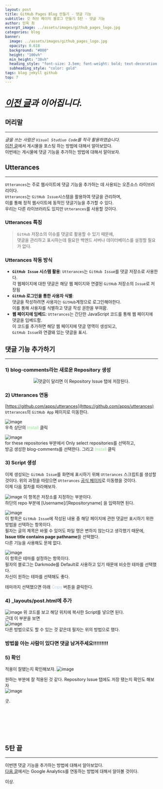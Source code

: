 ```yaml
---
layout: post
title: GitHub Pages Blog 만들기 - 댓글 기능
subtitle: 깃 허브 페이지 블로그 만들기 5탄 - 댓글 기능
author: 민욱 최 
excerpt_image: ../assets/images/github_pages_logo.jpg
categories: blog
banner:
  image: ../assets/images/github_pages_logo.jpg
  opacity: 0.618
  background: "#000"
  height: "100vh"
  min_height: "38vh"
  heading_style: "font-size: 3.5em; font-weight: bold; text-decoration: underline"
  subheading_style: "color: gold"
tags: blog jekyll github
top: 7
---
```

      
 

# *[이전 글](https://choimu4.github.io/blog/2024/01/11/%EA%B9%83-%ED%97%88%EB%B8%8C-%EB%B8%94%EB%A1%9C%EA%B7%B8-%EB%A7%8C%EB%93%A4%EA%B8%B04.html)과 이어집니다.*
 
 
  



## 머리말  
---  
*글을 쓰는 사람은 `Visual Studiuo Code`를 적극 활용하였습니다.*  
[이전 글](https://choimu4.github.io/blog/2024/01/11/%EA%B9%83-%ED%97%88%EB%B8%8C-%EB%B8%94%EB%A1%9C%EA%B7%B8-%EB%A7%8C%EB%93%A4%EA%B8%B04.html)에서 게시물을 포스팅 하는 방법에 대해서 알아보았다.  
이번에는 게시물에 댓글 기능을 추가하는 방법에 대해서 알아보자.
## Utterances
---  
`Utterances`는 주로 웹사이트에 댓글 기능을 추가하는 데 사용되는 오픈소스 라이브러리이다.  
`Utterances`는 `GitHub Issue`시스템을 활용하여 댓글을 관리하며,   
이를 통해 정적 웹사이트에 동적인 댓글기능을 추가할 수 있다.  
우리는 다른 라이브러리도 있지만 `Utterances`를 사용할 것이다.

### Utterances 특징
>`GitHub` 저장소의 이슈를 댓글로 활용할 수 있기 때문에,  
>댓글을 관리하고 표시하는데 필요한 백엔드 서버나 데이터베이스를 설정할 필요가 없다.

### Utterances 작동 방식
  * **`GitHub Issue` 시스템 활용**: `Utterances`는 `GitHub Issue`를 댓글 저장소로 사용한다.  
  각 웹페이지에 대한 댓글은 해당 웹 페이지와 연결된 `GitHub` 저장소의 `Issue`로 저장됨
  * **`GitHub` 로그인을 통한 사용자 식별**:  
  댓글을 작성하려면 사용자는 `GitHub`계정으로 로그인해야한다.  
  이를 통해 사용자를 식별하고 댓글 작성 권한을 부여홤.  
  * **웹 페이지에 임베드**: `Utterances`는 간단한 JavaScript 코드를 통해 웹 페이지에 댓글을 임베드함.  
  이 코드를 추가하면 해당 웹 페이지에 댓글 영역이 생성되고,  
  `GitHub Issue`와 연결돼 있는 댓글을 표시.
## 댓글 기능 추가하기
---
### 1) blog-comments라는 새로운 Repository 생성  
<p align=center><img src = "https://github.com/choimu4/blog-comments/assets/61508051/75caeafb-4559-46b7-b5d5-6fd7a5cd511f">댓글이 달리면 이 Repository Issue 탭에 저장된다.</p>  

### 2) Utterances 연동

[https://github.com/apps/utterances](https://github.com/apps/utterances)  
`Utterances`의 `GitHub App` 페이지로 이동한다. 

![image](https://github.com/choimu4/blog-comments/assets/61508051/3de4a043-0f3a-4f58-b925-06dad57424bd)  
우측 상단의   <span style="color:lightgreen">Install</span>   클릭   

![image](https://github.com/scv0920/blog-comments/assets/61508051/88c0b2a6-45a6-4b65-ab42-7b0d0a91e275)  
for these repositories 부분에서 Only select repositories를 선택하고,  
방금 생성한 blog-comments를 선택한다.
그리고   <span style="color:lightgreen">Install</span>   클릭      


### 3) Script 생성  
이제 생성되는 `GitHub Issue`를 화면에 표시하기 위해 `Utterances` 스크립트를 생성할 것이다.
위의 과정을 따랐으면 `Utterances` [공식 페이지](https://utteranc.es/?installation_id=46030819&setup_action=install)로 이동했을 것이다.   
이제 다음 절차를 따라해보자. 

![image](https://github.com/scv0920/blog-comments/assets/61508051/d4e786ec-d882-48e7-9401-70248ca0ec82)
이 항목은 저장소를 지정하는 부분이다.  
하단의 repo 부분에 [Username]/[Repositoryname] 을 입력하면 된다.

![image](https://github.com/scv0920/blog-comments/assets/61508051/af6ae7f2-253f-4902-8ec9-8741682d7015)  
이 항목은 `GitHub Issue`에 작성된 내용 중 해당 페이지에 관한 댓글만 표시하기 위한 방법을 선택하는 항목이다.  
필자는 글의 제목은 바뀔 수 있어도 파일 명은 변하지 않는다고 생각했기 때문에,  
**Issue title contains page pathname**을 선택했다.  
다른 기능을 사용해도 문제 없다.  

![image](https://github.com/scv0920/blog-comments/assets/61508051/cd060ac3-1cde-439d-98f2-89883cf34012)  
이 항목은 테마를 설정하는 항목이다.  
필자의 블로그는 Darkmode를 Default로 사용하고 있기 때문에 비슷한 테마를 선택했다.  
자신이 원하는 테마를 선택해도 좋다.  

테마까지 선택했으면 아래   <span style="color:lightblue">Copy</span>   버튼을 클릭한다.

### 4) _layouts/post.html에 추가  
![image](https://github.com/scv0920/blog-comments/assets/61508051/c8e8e638-fd23-452a-a425-e568901c851b)
위 코드를 보고 해당 위치에 복사한 Script를 넣으면 된다.  
근데 이 부분을 보면   
![image](https://github.com/scv0920/blog-comments/assets/61508051/a9ac561a-e348-4b96-a411-8e2cc25e7d6e)  
다른 방법으로도 할 수 있는 것 같은데 필자는 위의 방법으로 했다.
### 방법을 아는 사람이 있다면 댓글 남겨주세요!!!!!!!!!

### 5) 확인
적용이 잘됐는지 확인해보자.
![image](https://github.com/choimu4/choimu4.github.io/assets/155925706/e11aa7c9-7b80-4dad-8494-6a20ea532c11)
 
원하는 부분에 잘 적용된 것 같다.
Repository Issue 탭에도 저장 됐는지 확인도 해보자  
![image](https://github.com/choimu4/choimu4.github.io/assets/155925706/63fc13cb-1b69-4f76-aa17-cfc2d44db72b)
  
굿.









<br>
<br>
<br>
<br>
<br>

## 5탄 끝
---
  
이번엔 댓글 기능을 추가하는 방법에 대해서 알아보았다.  
[다음 글]()에서는 Google Analytics를 연동하는 방법에 대해서 알아볼 것이다.

이상.